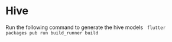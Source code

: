 # Hive

Run the following command to generate the hive models
<code>
flutter packages pub run build_runner build
</code>
